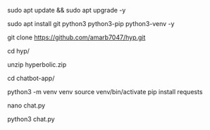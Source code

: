 sudo apt update && sudo apt upgrade -y

sudo apt install git python3 python3-pip python3-venv -y

git clone https://github.com/amarb7047/hyp.git

cd hyp/

unzip hyperbolic.zip 

cd chatbot-app/

python3 -m venv venv
source venv/bin/activate
pip install requests


nano chat.py

python3 chat.py
